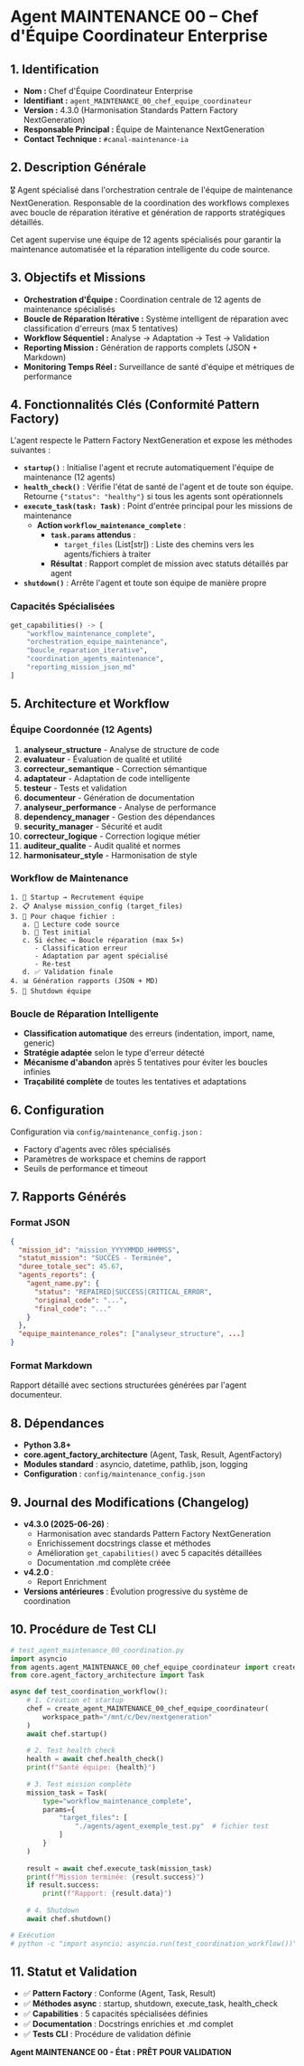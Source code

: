 # Agent MAINTENANCE 00 – Chef d'Équipe Coordinateur Enterprise

## 1. Identification

- **Nom :** Chef d'Équipe Coordinateur Enterprise
- **Identifiant :** `agent_MAINTENANCE_00_chef_equipe_coordinateur`
- **Version :** 4.3.0 (Harmonisation Standards Pattern Factory NextGeneration)
- **Responsable Principal :** Équipe de Maintenance NextGeneration
- **Contact Technique :** `#canal-maintenance-ia`

## 2. Description Générale

🎖️ Agent spécialisé dans l'orchestration centrale de l'équipe de maintenance NextGeneration. Responsable de la coordination des workflows complexes avec boucle de réparation itérative et génération de rapports stratégiques détaillés.

Cet agent supervise une équipe de 12 agents spécialisés pour garantir la maintenance automatisée et la réparation intelligente du code source.

## 3. Objectifs et Missions

- **Orchestration d'Équipe :** Coordination centrale de 12 agents de maintenance spécialisés
- **Boucle de Réparation Itérative :** Système intelligent de réparation avec classification d'erreurs (max 5 tentatives)
- **Workflow Séquentiel :** Analyse → Adaptation → Test → Validation
- **Reporting Mission :** Génération de rapports complets (JSON + Markdown)
- **Monitoring Temps Réel :** Surveillance de santé d'équipe et métriques de performance

## 4. Fonctionnalités Clés (Conformité Pattern Factory)

L'agent respecte le Pattern Factory NextGeneration et expose les méthodes suivantes :

- **`startup()`** : Initialise l'agent et recrute automatiquement l'équipe de maintenance (12 agents)
- **`health_check()`** : Vérifie l'état de santé de l'agent et de toute son équipe. Retourne `{"status": "healthy"}` si tous les agents sont opérationnels
- **`execute_task(task: Task)`** : Point d'entrée principal pour les missions de maintenance
  - **Action `workflow_maintenance_complete`** :
    - **`task.params` attendus** :
      - `target_files` (List[str]) : Liste des chemins vers les agents/fichiers à traiter
    - **Résultat** : Rapport complet de mission avec statuts détaillés par agent
- **`shutdown()`** : Arrête l'agent et toute son équipe de manière propre

### Capacités Spécialisées

```python
get_capabilities() -> [
    "workflow_maintenance_complete",
    "orchestration_equipe_maintenance", 
    "boucle_reparation_iterative",
    "coordination_agents_maintenance",
    "reporting_mission_json_md"
]
```

## 5. Architecture et Workflow

### Équipe Coordonnée (12 Agents)

1. **analyseur_structure** - Analyse de structure de code
2. **evaluateur** - Évaluation de qualité et utilité
3. **correcteur_semantique** - Correction sémantique
4. **adaptateur** - Adaptation de code intelligente
5. **testeur** - Tests et validation
6. **documenteur** - Génération de documentation
7. **analyseur_performance** - Analyse de performance
8. **dependency_manager** - Gestion des dépendances
9. **security_manager** - Sécurité et audit
10. **correcteur_logique** - Correction logique métier
11. **auditeur_qualite** - Audit qualité et normes
12. **harmonisateur_style** - Harmonisation de style

### Workflow de Maintenance

```
1. 🚀 Startup → Recrutement équipe
2. 📋 Analyse mission_config (target_files)
3. 🔁 Pour chaque fichier :
   a. 📖 Lecture code source
   b. 🧪 Test initial
   c. Si échec → Boucle réparation (max 5×)
      - Classification erreur
      - Adaptation par agent spécialisé
      - Re-test
   d. ✅ Validation finale
4. 📊 Génération rapports (JSON + MD)
5. 🛑 Shutdown équipe
```

### Boucle de Réparation Intelligente

- **Classification automatique** des erreurs (indentation, import, name, generic)
- **Stratégie adaptée** selon le type d'erreur détecté
- **Mécanisme d'abandon** après 5 tentatives pour éviter les boucles infinies
- **Traçabilité complète** de toutes les tentatives et adaptations

## 6. Configuration

Configuration via `config/maintenance_config.json` :
- Factory d'agents avec rôles spécialisés
- Paramètres de workspace et chemins de rapport
- Seuils de performance et timeout

## 7. Rapports Générés

### Format JSON
```json
{
  "mission_id": "mission_YYYYMMDD_HHMMSS",
  "statut_mission": "SUCCÈS - Terminée",
  "duree_totale_sec": 45.67,
  "agents_reports": {
    "agent_name.py": {
      "status": "REPAIRED|SUCCESS|CRITICAL_ERROR",
      "original_code": "...",
      "final_code": "..."
    }
  },
  "equipe_maintenance_roles": ["analyseur_structure", ...]
}
```

### Format Markdown
Rapport détaillé avec sections structurées générées par l'agent documenteur.

## 8. Dépendances

- **Python 3.8+**
- **core.agent_factory_architecture** (Agent, Task, Result, AgentFactory)
- **Modules standard** : asyncio, datetime, pathlib, json, logging
- **Configuration** : `config/maintenance_config.json`

## 9. Journal des Modifications (Changelog)

- **v4.3.0 (2025-06-26)** :
  - Harmonisation avec standards Pattern Factory NextGeneration
  - Enrichissement docstrings classe et méthodes
  - Amélioration `get_capabilities()` avec 5 capacités détaillées
  - Documentation .md complète créée
- **v4.2.0** :
  - Report Enrichment
- **Versions antérieures** : Évolution progressive du système de coordination

## 10. Procédure de Test CLI

```python
# test_agent_maintenance_00_coordination.py
import asyncio
from agents.agent_MAINTENANCE_00_chef_equipe_coordinateur import create_agent_MAINTENANCE_00_chef_equipe_coordinateur
from core.agent_factory_architecture import Task

async def test_coordination_workflow():
    # 1. Création et startup
    chef = create_agent_MAINTENANCE_00_chef_equipe_coordinateur(
        workspace_path="/mnt/c/Dev/nextgeneration"
    )
    await chef.startup()
    
    # 2. Test health check
    health = await chef.health_check()
    print(f"Santé équipe: {health}")
    
    # 3. Test mission complète
    mission_task = Task(
        type="workflow_maintenance_complete",
        params={
            "target_files": [
                "./agents/agent_exemple_test.py"  # fichier test
            ]
        }
    )
    
    result = await chef.execute_task(mission_task)
    print(f"Mission terminée: {result.success}")
    if result.success:
        print(f"Rapport: {result.data}")
    
    # 4. Shutdown
    await chef.shutdown()

# Exécution
# python -c "import asyncio; asyncio.run(test_coordination_workflow())"
```

## 11. Statut et Validation

- ✅ **Pattern Factory** : Conforme (Agent, Task, Result)
- ✅ **Méthodes async** : startup, shutdown, execute_task, health_check
- ✅ **Capabilities** : 5 capacités spécialisées définies
- ✅ **Documentation** : Docstrings enrichies et .md complet
- ✅ **Tests CLI** : Procédure de validation définie

**Agent MAINTENANCE 00 - État : PRÊT POUR VALIDATION**